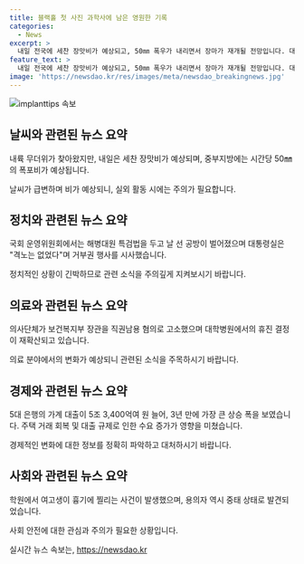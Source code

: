```yaml
---
title: 블랙홀 첫 사진 과학사에 남은 영원한 기록
categories:
  - News
excerpt: >
  내일 전국에 세찬 장맛비가 예상되고, 50㎜ 폭우가 내리면서 장마가 재개될 전망입니다. 대통령실은 해병대원 특검법 공방에 대해 격노는 없었다며 거부권 행사를 시사했습니다. 또한, 의대 증원 결정에 대한 보건복지부 장관이 의사단체에 직권남용 혐의로 고소되었으며, 5대 은행의 가계 대출이 최대폭으로 증가했습니다. 마지막으로, 학원에서 여고생이 흉기로 찔려 중상을 입었고, 용의자는 중태 상태로 발견됐습니다.
feature_text: >
  내일 전국에 세찬 장맛비가 예상되고, 50㎜ 폭우가 내리면서 장마가 재개될 전망입니다. 대통령실은 해병대원 특검법 공방에 대해 격노는 없었다며 거부권 행사를 시사했습니다. 또한, 의대 증원 결정에 대한 보건복지부 장관이 의사단체에 직권남용 혐의로 고소되었으며, 5대 은행의 가계 대출이 최대폭으로 증가했습니다. 마지막으로, 학원에서 여고생이 흉기로 찔려 중상을 입었고, 용의자는 중태 상태로 발견됐습니다.
image: 'https://newsdao.kr/res/images/meta/newsdao_breakingnews.jpg'
---
```


<p><img src="https://newsdao.kr/res/images/meta/newsdao_breakingnews.jpg" alt="implanttips 속보" /></p>

<h2 data-ke-size="size26">날씨와 관련된 뉴스 요약</h2>

<p data-ke-size="size16">내륙 무더위가 찾아왔지만, 내일은 세찬 장맛비가 예상되며, 중부지방에는 시간당 50㎜의 폭포비가 예상됩니다.</p>

<p data-ke-size="size16">날씨가 급변하며 비가 예상되니, 실외 활동 시에는 주의가 필요합니다.</p>

<h2 data-ke-size="size26">정치와 관련된 뉴스 요약</h2>

<p data-ke-size="size16">국회 운영위원회에서는 해병대원 특검법을 두고 날 선 공방이 벌어졌으며 대통령실은 "격노는 없었다"며 거부권 행사를 시사했습니다.</p>

<p data-ke-size="size16">정치적인 상황이 긴박하므로 관련 소식을 주의깊게 지켜보시기 바랍니다.</p>

<h2 data-ke-size="size26">의료와 관련된 뉴스 요약</h2>

<p data-ke-size="size16">의사단체가 보건복지부 장관을 직권남용 혐의로 고소했으며 대학병원에서의 휴진 결정이 재확산되고 있습니다.</p>

<p data-ke-size="size16">의료 분야에서의 변화가 예상되니 관련된 소식을 주목하시기 바랍니다.</p>

<h2 data-ke-size="size26">경제와 관련된 뉴스 요약</h2>

<p data-ke-size="size16">5대 은행의 가계 대출이 5조 3,400억여 원 늘어, 3년 만에 가장 큰 상승 폭을 보였습니다. 주택 거래 회복 및 대출 규제로 인한 수요 증가가 영향을 미쳤습니다.</p>

<p data-ke-size="size16">경제적인 변화에 대한 정보를 정확히 파악하고 대처하시기 바랍니다.</p>

<h2 data-ke-size="size26">사회와 관련된 뉴스 요약</h2>

<p data-ke-size="size16">학원에서 여고생이 흉기에 찔리는 사건이 발생했으며, 용의자 역시 중태 상태로 발견되었습니다.</p>

<p data-ke-size="size16">사회 안전에 대한 관심과 주의가 필요한 상황입니다.</p>
실시간 뉴스 속보는, <a href="https://newsdao.kr" rel="dofollow">https://newsdao.kr</a>


